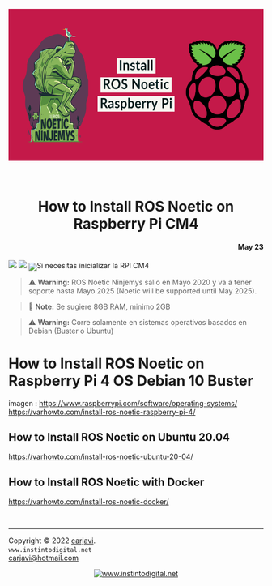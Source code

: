 <p align="center"><img src="./img/How-to-Install-ROS-Noetic-on-Raspberry-Pi-4.webp" height="300" alt=" " /></p>
<br>
<h1 align="center">How to Install ROS Noetic on Raspberry Pi CM4</h1> 
<h4 align="right">May 23</h4>

<img src="https://img.shields.io/badge/Hardware-Raspberry%20ver%204-red"/>
<img src="https://img.shields.io/badge/OS%20-Raspbian%20GNU%2FLinux%2010%20(buster)-yellowgreen"/>



<a href="https://github.com/carjavi/RPI-CM4-getting-started">
<img height="150" style="vertical-align:middle" src="https://cdn.jsdelivr.net/gh/devicons/devicon/icons/raspberrypi/raspberrypi-original-wordmark.svg" /></a>Si necesitas inicializar la RPI CM4 

> :warning: **Warning:** ROS Noetic Ninjemys salio en Mayo 2020 y va a tener soporte hasta Mayo 2025 (Noetic will be supported until May 2025).

> :memo: **Note:** Se sugiere 8GB RAM, minimo 2GB

> :warning: **Warning:** Corre solamente en sistemas operativos basados en Debian (Buster o Ubuntu)


# How to Install ROS Noetic on Raspberry Pi 4 OS Debian 10 Buster
imagen : https://www.raspberrypi.com/software/operating-systems/
https://varhowto.com/install-ros-noetic-raspberry-pi-4/

## How to Install ROS Noetic on Ubuntu 20.04
https://varhowto.com/install-ros-noetic-ubuntu-20-04/

## How to Install ROS Noetic with Docker
https://varhowto.com/install-ros-noetic-docker/


<br>

---
Copyright &copy; 2022 [carjavi](https://github.com/carjavi). <br>
```www.instintodigital.net``` <br>
carjavi@hotmail.com <br>
<p align="center">
    <a href="https://instintodigital.net/" target="_blank"><img src="./img/developer.png" height="100" alt="www.instintodigital.net"/></a>
</p>